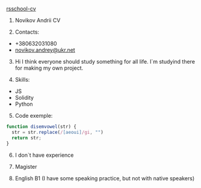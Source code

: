 [rsschool-cv](https://github.com/AndriiiNovikov/rsschool-cv)

1. Novikov Andrii CV

2. Contacts:
* +380632031080
* novikov.andrey@ukr.net

3. Hi I think everyone should study something for all life. I`m studyind there for making my own project.

4. Skills:
* JS
* Solidity
* Python

5. Code exemple:
```javascript
function disemvowel(str) {
  str = str.replace(/[aeoui]/gi, "")
  return str;
}
```
6. I don`t have experience

7. Magister

8. English B1 (I have some speaking practice, but not with native speakers)
